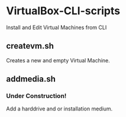 # VirtualBox-CLI-scripts
Install and Edit Virtual Machines from CLI

## createvm.sh

Creates a new and empty Virtual Machine.

## addmedia.sh

### Under Construction!

Add a harddrive and or installation medium.
